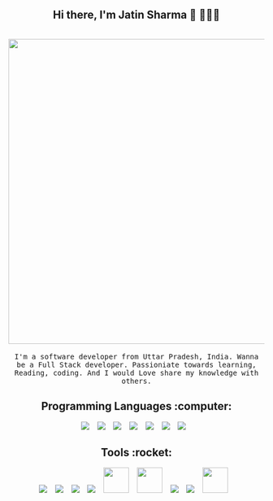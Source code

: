 
<h2 align='center'> Hi there, I'm Jatin Sharma 👋 🧑🏻‍💻 </h2>

<p align="center">
  <br><img src="https://images.squarespace-cdn.com/content/v1/5769fc401b631bab1addb2ab/1541580611624-TE64QGKRJG8SWAIUS7NS/ke17ZwdGBToddI8pDm48kPoswlzjSVMM-SxOp7CV59BZw-zPPgdn4jUwVcJE1ZvWQUxwkmyExglNqGp0IvTJZamWLI2zvYWH8K3-s_4yszcp2ryTI0HqTOaaUohrI8PI6FXy8c9PWtBlqAVlUS5izpdcIXDZqDYvprRqZ29Pw0o/coding-freak.gif" width="600"><br><br>
  <samp> I'm a software developer from Uttar Pradesh, India. Wanna be a Full Stack developer. Passioniate towards learning, Reading, coding. And I would Love share my knowledge with others.
  </samp>
  <br>
  
</p>

<h2 align='center'>Programming Languages :computer:</h2>

<p align="center">
  <img src="https://img.icons8.com/color/50/000000/c-programming.png"/>&nbsp;&nbsp;&nbsp;
  <img src="https://img.icons8.com/color/50/000000/c-plus-plus-logo.png"/>&nbsp;&nbsp;&nbsp;
  <img src="https://img.icons8.com/color/50/000000/html-5.png"/>&nbsp;&nbsp;&nbsp;
  <img src="https://img.icons8.com/color/50/000000/css3.png"/>&nbsp;&nbsp;&nbsp;
  <img src="https://img.icons8.com/color/48/000000/javascript.png"/>&nbsp;&nbsp;&nbsp;
  <img src="https://img.icons8.com/color/50/000000/python.png"/>&nbsp;&nbsp;&nbsp;
  <img src="https://img.icons8.com/ios-filled/45/000000/database.png"/>&nbsp;&nbsp;&nbsp;
  
  <br>
</p>

<h2 align='center'>Tools :rocket:</h2>
 

<p align= "center">
  <img src="https://img.icons8.com/fluent/50/000000/visual-studio-code-2019.png"/>&nbsp;&nbsp;&nbsp;
  <img src="https://img.icons8.com/color/52/000000/git.png"/>&nbsp;&nbsp;&nbsp;
  <img src="https://img.icons8.com/color/48/000000/powershell.png"/>&nbsp;&nbsp;&nbsp;
  <img src="https://img.icons8.com/ios/50/000000/atom-editor.png"/>&nbsp;&nbsp;&nbsp;
  <img src="https://upload.wikimedia.org/wikipedia/commons/thumb/3/34/Android_Studio_icon.svg/1200px-Android_Studio_icon.svg.png" width="50" height="50" />&nbsp;&nbsp;&nbsp;
  <img src="https://www.codewithc.com/wp-content/uploads/2014/08/codeblocks-featured.png" width="50" height="50" />&nbsp;&nbsp;&nbsp;
  <img src="https://img.icons8.com/color/48/000000/bootstrap.png"/>&nbsp;&nbsp;&nbsp;
  <img src="https://img.icons8.com/fluent/48/000000/adobe-photoshop.png"/>&nbsp;&nbsp;&nbsp;
  <img src="https://pbs.twimg.com/media/DJnkUqqVoAAFGQO.png" width="50" height="50" />&nbsp;&nbsp;&nbsp;
  </p>
<br>


